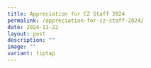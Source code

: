 ```yaml
---
title: Appreciation for CZ Staff 2024
permalink: /appreciation-for-cz-staff-2024/
date: 2024-11-22
layout: post
description: ""
image: ""
variant: tiptap
---
```


